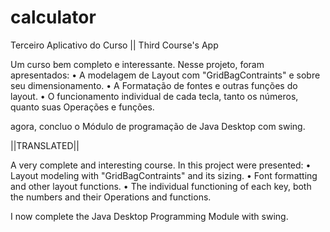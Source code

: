 # calculator
Terceiro Aplicativo do Curso  ||  Third Course's App

Um curso bem completo e interessante.
Nesse projeto, foram apresentados:
• A modelagem de Layout com "GridBagContraints" e sobre seu dimensionamento.
• A Formatação de fontes e outras funções do layout.
• O funcionamento individual de cada tecla, tanto os números, quanto suas Operações e funções.

agora, concluo o Módulo de programação de Java Desktop com swing.

||TRANSLATED||

A very complete and interesting course.
In this project were presented:
• Layout modeling with "GridBagContraints" and its sizing.
• Font formatting and other layout functions.
• The individual functioning of each key, both the numbers and their Operations and functions.

I now complete the Java Desktop Programming Module with swing.
